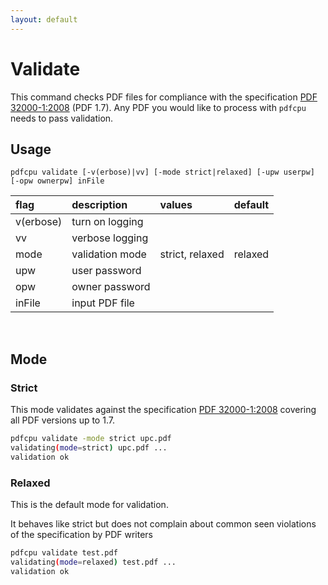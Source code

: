 ```yaml
---
layout: default
---
```


# Validate

This command checks PDF files for compliance with the specification [PDF 32000-1:2008](https://www.adobe.com/content/dam/acom/en/devnet/pdf/pdfs/PDF32000_2008.pdf) (PDF 1.7). Any PDF you would like to process with `pdfcpu` needs to pass validation.

## Usage

```
pdfcpu validate [-v(erbose)|vv] [-mode strict|relaxed] [-upw userpw] [-opw ownerpw] inFile
```

| flag         | description     | values | default
|:-------------|:----------------|:-------|--------
| v(erbose)    | turn on logging |
| vv           | verbose logging |
| mode         | validation mode | strict, relaxed | relaxed
| upw          | user password   |  
| opw          | owner password  |
| inFile       | input PDF file  |


<br>

## Mode

### Strict

This mode validates against the specification [PDF 32000-1:2008](https://www.adobe.com/content/dam/acom/en/devnet/pdf/pdfs/PDF32000_2008.pdf) covering all PDF versions up to 1.7.

```sh
pdfcpu validate -mode strict upc.pdf
validating(mode=strict) upc.pdf ...
validation ok
```

### Relaxed

This is the default mode for validation.

It behaves like strict but does not complain about common seen violations of the specification by PDF writers

```sh
pdfcpu validate test.pdf
validating(mode=relaxed) test.pdf ...
validation ok
```